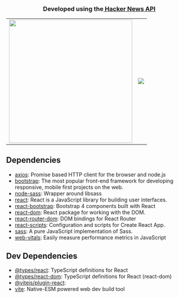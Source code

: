 <table>
  <tr>
  <h3 align="center">Developed using the<a href="https://github.com/HackerNews/API"> Hacker News API</a></h3>
  </tr>
  <tr>
  <td align="center"> <img width="333px" height="333px" src="https://user-images.githubusercontent.com/88943961/188346445-a98b6ebe-c185-4455-a72f-0e401bc8240e.png"/></td>
  <td align="center"> <img src="https://user-images.githubusercontent.com/88943961/188347779-e9df4450-0638-4b21-8dfe-cf34f956afcc.gif"/></td>
  </tr>
</table>




## Dependencies

- [axios](https://ghub.io/axios): Promise based HTTP client for the browser and node.js
- [bootstrap](https://ghub.io/bootstrap): The most popular front-end framework for developing responsive, mobile first projects on the web.
- [node-sass](https://ghub.io/node-sass): Wrapper around libsass
- [react](https://ghub.io/react): React is a JavaScript library for building user interfaces.
- [react-bootstrap](https://ghub.io/react-bootstrap): Bootstrap 4 components built with React
- [react-dom](https://ghub.io/react-dom): React package for working with the DOM.
- [react-router-dom](https://ghub.io/react-router-dom): DOM bindings for React Router
- [react-scripts](https://ghub.io/react-scripts): Configuration and scripts for Create React App.
- [sass](https://ghub.io/sass): A pure JavaScript implementation of Sass.
- [web-vitals](https://ghub.io/web-vitals): Easily measure performance metrics in JavaScript

## Dev Dependencies

- [@types/react](https://ghub.io/@types/react): TypeScript definitions for React
- [@types/react-dom](https://ghub.io/@types/react-dom): TypeScript definitions for React (react-dom)
- [@vitejs/plugin-react](https://ghub.io/@vitejs/plugin-react): 
- [vite](https://ghub.io/vite): Native-ESM powered web dev build tool

